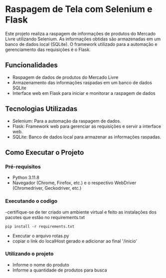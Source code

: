 # Raspagem de Tela com Selenium e Flask

Este projeto realiza a raspagem de informações de produtos do Mercado Livre utilizando Selenium. As informações obtidas são armazenadas em um banco de dados local (SQLite). O framework utilizado para a automação e gerenciamento das requisições é o Flask.

## Funcionalidades

- Raspagem de dados de produtos do Mercado Livre
- Armazenamento das informações raspadas em um banco de dados SQLite
- Interface web em Flask para iniciar e monitorar a raspagem de dados

## Tecnologias Utilizadas

- Selenium: Para a automação da raspagem de dados.
- Flask: Framework web para gerenciar as requisições e servir a interface web.
- SQLite: Banco de dados local para armazenar as informações raspadas.

## Como Executar o Projeto

### Pré-requisitos

- Python 3.11.8
- Navegador (Chrome, Firefox, etc.) e o respectivo WebDriver (Chromedriver, Geckodriver, etc.)

### Executando o codigo 
-certifique-se de ter criado um ambiente virtual e feito as instalações dos pacotes que estão no requirements.txt
```
pip install -r requirements.txt
```
- Executar o arquivo rotas.py
- copiar o link do localHost gerado e adicionar ao final '/inicio'

### Utilizando o projeto 
- Informe o nome do produto 
- Informe a quantidade de produtos para busca
